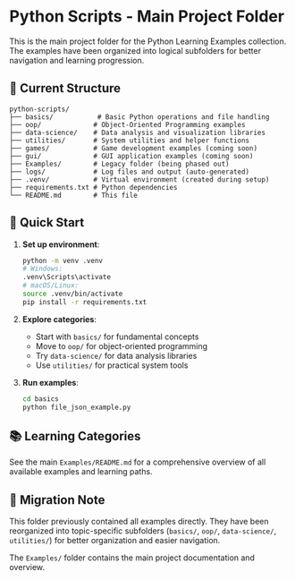 # Python Scripts - Main Project Folder

This is the main project folder for the Python Learning Examples collection. The examples have been organized into logical subfolders for better navigation and learning progression.

## 📁 Current Structure

```
python-scripts/
├── basics/           # Basic Python operations and file handling
├── oop/             # Object-Oriented Programming examples
├── data-science/    # Data analysis and visualization libraries
├── utilities/       # System utilities and helper functions
├── games/           # Game development examples (coming soon)
├── gui/             # GUI application examples (coming soon)
├── Examples/        # Legacy folder (being phased out)
├── logs/            # Log files and output (auto-generated)
├── .venv/           # Virtual environment (created during setup)
├── requirements.txt # Python dependencies
└── README.md        # This file
```

## 🚀 Quick Start

1. **Set up environment**:

   ```bash
   python -m venv .venv
   # Windows:
   .venv\Scripts\activate
   # macOS/Linux:
   source .venv/bin/activate
   pip install -r requirements.txt
   ```

2. **Explore categories**:
   - Start with `basics/` for fundamental concepts
   - Move to `oop/` for object-oriented programming
   - Try `data-science/` for data analysis libraries
   - Use `utilities/` for practical system tools

3. **Run examples**:

   ```bash
   cd basics
   python file_json_example.py
   ```

## 📚 Learning Categories

See the main `Examples/README.md` for a comprehensive overview of all available examples and learning paths.

## 🔄 Migration Note

This folder previously contained all examples directly. They have been reorganized into topic-specific subfolders (`basics/`, `oop/`, `data-science/`, `utilities/`) for better organization and easier navigation.

The `Examples/` folder contains the main project documentation and overview.
